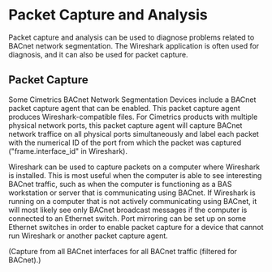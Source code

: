 # Packet Capture and Analysis
Packet capture and analysis can be used to diagnose problems related to BACnet network segmentation.  The Wireshark application is often used for diagnosis, and it can also be used for packet capture.

## Packet Capture
Some Cimetrics BACnet Network Segmentation Devices include a BACnet packet capture agent that can be enabled.  This packet capture agent produces Wireshark-compatible files. For Cimetrics products with multiple physical network ports, this packet capture agent will capture BACnet network traffice on all physical ports simultaneously and label each packet with the numerical ID of the port from which the packet was captured ("frame.interface_id" in Wireshark).

Wireshark can be used to capture packets on a computer where Wireshark is installed.  This is most useful when the computer is able to see interesting BACnet traffic, such as when the computer is functioning as a BAS workstation or server that is communicating using BACnet.  If Wireshark is running on a computer that is not actively communicating using BACnet, it will most likely see only BACnet broadcast messages if the computer is connected to an Ethernet switch.  Port mirroring can be set up on some Ethernet switches in order to enable packet capture for a device that cannot run Wireshark or another packet capture agent.

(Capture from all BACnet interfaces for all BACnet traffic (filtered for BACnet).)
